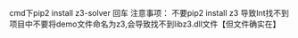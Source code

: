 cmd下pip2 install z3-solver 回车 
注意事项： 不要pip2 install z3 导致Int找不到 
项目中不要将demo文件命名为z3,会导致找不到libz3.dll文件【但文件确实在】
